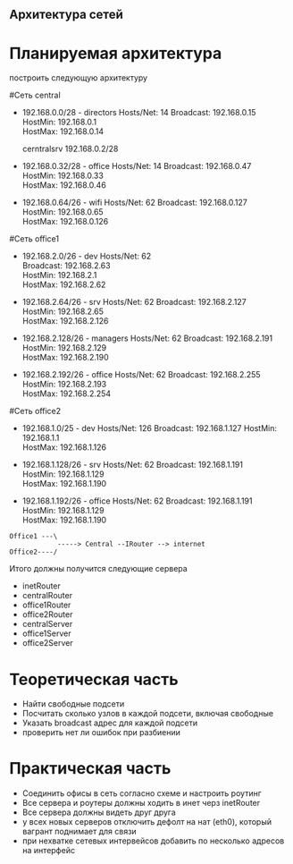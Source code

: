 ## Архитектура сетей
# Планируемая архитектура
построить следующую архитектуру

#Сеть central
- 192.168.0.0/28 - directors
  Hosts/Net: 14 
  Broadcast: 192.168.0.15         
  HostMin:   192.168.0.1          
  HostMax:   192.168.0.14    

  cerntralsrv 192.168.0.2/28     

- 192.168.0.32/28 - office
  Hosts/Net: 14
  Broadcast: 192.168.0.47       
  HostMin:   192.168.0.33       
  HostMax:   192.168.0.46     

- 192.168.0.64/26 - wifi
  Hosts/Net: 62
  Broadcast: 192.168.0.127         
  HostMin:   192.168.0.65          
  HostMax:   192.168.0.126    


#Сеть office1
- 192.168.2.0/26 - dev
  Hosts/Net: 62  
  Broadcast: 192.168.2.63          
  HostMin:   192.168.2.1           
  HostMax:   192.168.2.62          

- 192.168.2.64/26 - srv
  Hosts/Net: 62 
  Broadcast: 192.168.2.127         
  HostMin:   192.168.2.65          
  HostMax:   192.168.2.126         

- 192.168.2.128/26 - managers
  Hosts/Net: 62 
  Broadcast: 192.168.2.191         
  HostMin:   192.168.2.129         
  HostMax:   192.168.2.190         

- 192.168.2.192/26 - office
  Hosts/Net: 62
  Broadcast: 192.168.2.255         
  HostMin:   192.168.2.193         
  HostMax:   192.168.2.254         

#Сеть office2
- 192.168.1.0/25 - dev
  Hosts/Net: 126 
  Broadcast: 192.168.1.127
  HostMin:   192.168.1.1     
  HostMax:   192.168.1.126   

- 192.168.1.128/26 - srv
  Hosts/Net: 62
  Broadcast: 192.168.1.191         
  HostMin:   192.168.1.129         
  HostMax:   192.168.1.190         

- 192.168.1.192/26 - office
  Hosts/Net: 62
  Broadcast: 192.168.1.191         
  HostMin:   192.168.1.129         
  HostMax:   192.168.1.190         


```
Office1 ---\
            -----> Central --IRouter --> internet
Office2----/
```
Итого должны получится следующие сервера
- inetRouter
- centralRouter
- office1Router
- office2Router
- centralServer
- office1Server
- office2Server

# Теоретическая часть
- Найти свободные подсети
- Посчитать сколько узлов в каждой подсети, включая свободные
- Указать broadcast адрес для каждой подсети
- проверить нет ли ошибок при разбиении

# Практическая часть
- Соединить офисы в сеть согласно схеме и настроить роутинг
- Все сервера и роутеры должны ходить в инет черз inetRouter
- Все сервера должны видеть друг друга
- у всех новых серверов отключить дефолт на нат (eth0), который вагрант поднимает для связи
- при нехватке сетевых интервейсов добавить по несколько адресов на интерфейс

